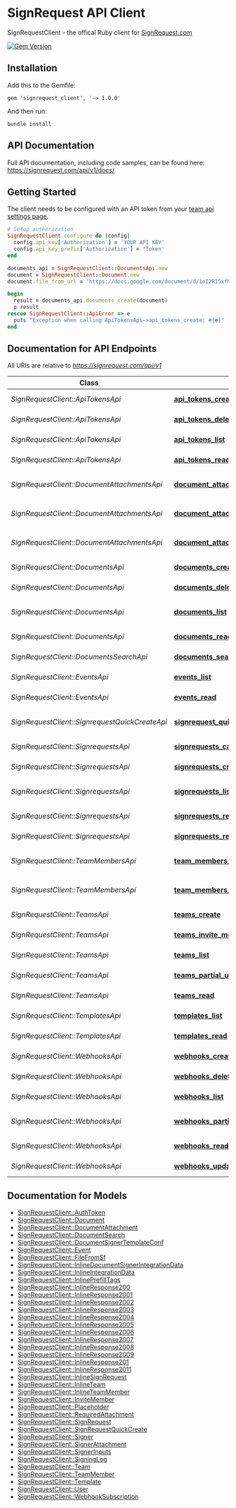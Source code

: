 # SignRequest API Client

SignRequestClient - the offical Ruby client for [SignRequest.com](https://signrequest.com/)

[![Gem Version](https://badge.fury.io/rb/signrequest_client.svg)](https://badge.fury.io/rb/signrequest_client)

## Installation

Add this to the Gemfile:

    gem 'signrequest_client', '~> 1.0.0'

And then run:

    bundle install
    
## API Documentation
Full API documentation, including code samples, can be found here:
https://signrequest.com/api/v1/docs/

## Getting Started

The client needs to be configured with an API token from your [team api settings page](https://signrequest.com/#/teams).

```ruby
# Setup authorization
SignRequestClient.configure do |config|
  config.api_key['Authorization'] = 'YOUR API KEY'
  config.api_key_prefix['Authorization'] = 'Token'
end

documents_api = SignRequestClient::DocumentsApi.new
document = SignRequestClient::Document.new
document.file_from_url = 'https://docs.google.com/document/d/1oI2R1SxfMNZXiz3jCQvorpoklF9xq_dCJnOpkI-zo80/edit?usp=sharing'

begin
  result = documents_api.documents_create(document)
  p result
rescue SignRequestClient::ApiError => e
  puts "Exception when calling ApiTokensApi->api_tokens_create: #{e}"
end
```

## Documentation for API Endpoints

All URIs are relative to _https://signrequest.com/api/v1_

Class | Method | HTTP request | Description
------------ | ------------- | ------------- | -------------
*SignRequestClient::ApiTokensApi* | [**api_tokens_create**](docs/ApiTokensApi.md#api_tokens_create) | **POST** /api-tokens/ | Create an API token
*SignRequestClient::ApiTokensApi* | [**api_tokens_delete**](docs/ApiTokensApi.md#api_tokens_delete) | **DELETE** /api-tokens/{key}/ | Delete an API token
*SignRequestClient::ApiTokensApi* | [**api_tokens_list**](docs/ApiTokensApi.md#api_tokens_list) | **GET** /api-tokens/ | Retrieve a list of API tokens
*SignRequestClient::ApiTokensApi* | [**api_tokens_read**](docs/ApiTokensApi.md#api_tokens_read) | **GET** /api-tokens/{key}/ | Retrieve an API token
*SignRequestClient::DocumentAttachmentsApi* | [**document_attachments_create**](docs/DocumentAttachmentsApi.md#document_attachments_create) | **POST** /document-attachments/ | Create a Document Attachment
*SignRequestClient::DocumentAttachmentsApi* | [**document_attachments_list**](docs/DocumentAttachmentsApi.md#document_attachments_list) | **GET** /document-attachments/ | Retrieve a list of Document Attachments
*SignRequestClient::DocumentAttachmentsApi* | [**document_attachments_read**](docs/DocumentAttachmentsApi.md#document_attachments_read) | **GET** /document-attachments/{uuid}/ | Retrieve a Document Attachment
*SignRequestClient::DocumentsApi* | [**documents_create**](docs/DocumentsApi.md#documents_create) | **POST** /documents/ | Create a Document
*SignRequestClient::DocumentsApi* | [**documents_delete**](docs/DocumentsApi.md#documents_delete) | **DELETE** /documents/{uuid}/ | Delete a Document
*SignRequestClient::DocumentsApi* | [**documents_list**](docs/DocumentsApi.md#documents_list) | **GET** /documents/ | Retrieve a list of Documents
*SignRequestClient::DocumentsApi* | [**documents_read**](docs/DocumentsApi.md#documents_read) | **GET** /documents/{uuid}/ | Retrieve a Document
*SignRequestClient::DocumentsSearchApi* | [**documents_search_list**](docs/DocumentsSearchApi.md#documents_search_list) | **GET** /documents-search/ | Search documents
*SignRequestClient::EventsApi* | [**events_list**](docs/EventsApi.md#events_list) | **GET** /events/ | Retrieve a list of Events
*SignRequestClient::EventsApi* | [**events_read**](docs/EventsApi.md#events_read) | **GET** /events/{id}/ | Retrieve an Event
*SignRequestClient::SignrequestQuickCreateApi* | [**signrequest_quick_create_create**](docs/SignrequestQuickCreateApi.md#signrequest_quick_create_create) | **POST** /signrequest-quick-create/ | Quick create a SignRequest
*SignRequestClient::SignrequestsApi* | [**signrequests_cancel_signrequest**](docs/SignrequestsApi.md#signrequests_cancel_signrequest) | **POST** /signrequests/{uuid}/cancel_signrequest/ | Cancel a SignRequest
*SignRequestClient::SignrequestsApi* | [**signrequests_create**](docs/SignrequestsApi.md#signrequests_create) | **POST** /signrequests/ | Create a SignRequest
*SignRequestClient::SignrequestsApi* | [**signrequests_list**](docs/SignrequestsApi.md#signrequests_list) | **GET** /signrequests/ | Retrieve a list of SignRequests
*SignRequestClient::SignrequestsApi* | [**signrequests_read**](docs/SignrequestsApi.md#signrequests_read) | **GET** /signrequests/{uuid}/ | Retrieve a SignRequest
*SignRequestClient::SignrequestsApi* | [**signrequests_resend_signrequest_email**](docs/SignrequestsApi.md#signrequests_resend_signrequest_email) | **POST** /signrequests/{uuid}/resend_signrequest_email/ | Resend a SignRequest
*SignRequestClient::TeamMembersApi* | [**team_members_list**](docs/TeamMembersApi.md#team_members_list) | **GET** /team-members/ | Retrieve a list of Team Members
*SignRequestClient::TeamMembersApi* | [**team_members_read**](docs/TeamMembersApi.md#team_members_read) | **GET** /team-members/{uuid}/ | Retrieve a Team Member
*SignRequestClient::TeamsApi* | [**teams_create**](docs/TeamsApi.md#teams_create) | **POST** /teams/ | Create a Team
*SignRequestClient::TeamsApi* | [**teams_invite_member**](docs/TeamsApi.md#teams_invite_member) | **POST** /teams/{subdomain}/invite_member/ | Invite a Team Member
*SignRequestClient::TeamsApi* | [**teams_list**](docs/TeamsApi.md#teams_list) | **GET** /teams/ | Retrieve a list of Teams
*SignRequestClient::TeamsApi* | [**teams_partial_update**](docs/TeamsApi.md#teams_partial_update) | **PATCH** /teams/{subdomain}/ | Update a Team
*SignRequestClient::TeamsApi* | [**teams_read**](docs/TeamsApi.md#teams_read) | **GET** /teams/{subdomain}/ | Retrieve a Team
*SignRequestClient::TemplatesApi* | [**templates_list**](docs/TemplatesApi.md#templates_list) | **GET** /templates/ | Retrieve a list of Templates
*SignRequestClient::TemplatesApi* | [**templates_read**](docs/TemplatesApi.md#templates_read) | **GET** /templates/{uuid}/ | Retrieve a Template
*SignRequestClient::WebhooksApi* | [**webhooks_create**](docs/WebhooksApi.md#webhooks_create) | **POST** /webhooks/ | Create a Webhook
*SignRequestClient::WebhooksApi* | [**webhooks_delete**](docs/WebhooksApi.md#webhooks_delete) | **DELETE** /webhooks/{uuid}/ | Delete a Webhook
*SignRequestClient::WebhooksApi* | [**webhooks_list**](docs/WebhooksApi.md#webhooks_list) | **GET** /webhooks/ | Retrieve a list of Webhooks
*SignRequestClient::WebhooksApi* | [**webhooks_partial_update**](docs/WebhooksApi.md#webhooks_partial_update) | **PATCH** /webhooks/{uuid}/ | Partially update a Webhook
*SignRequestClient::WebhooksApi* | [**webhooks_read**](docs/WebhooksApi.md#webhooks_read) | **GET** /webhooks/{uuid}/ | Retrieve a Webhook
*SignRequestClient::WebhooksApi* | [**webhooks_update**](docs/WebhooksApi.md#webhooks_update) | **PUT** /webhooks/{uuid}/ | Update a Webhook


## Documentation for Models

 - [SignRequestClient::AuthToken](docs/AuthToken.md)
 - [SignRequestClient::Document](docs/Document.md)
 - [SignRequestClient::DocumentAttachment](docs/DocumentAttachment.md)
 - [SignRequestClient::DocumentSearch](docs/DocumentSearch.md)
 - [SignRequestClient::DocumentSignerTemplateConf](docs/DocumentSignerTemplateConf.md)
 - [SignRequestClient::Event](docs/Event.md)
 - [SignRequestClient::FileFromSf](docs/FileFromSf.md)
 - [SignRequestClient::InlineDocumentSignerIntegrationData](docs/InlineDocumentSignerIntegrationData.md)
 - [SignRequestClient::InlineIntegrationData](docs/InlineIntegrationData.md)
 - [SignRequestClient::InlinePrefillTags](docs/InlinePrefillTags.md)
 - [SignRequestClient::InlineResponse200](docs/InlineResponse200.md)
 - [SignRequestClient::InlineResponse2001](docs/InlineResponse2001.md)
 - [SignRequestClient::InlineResponse2002](docs/InlineResponse2002.md)
 - [SignRequestClient::InlineResponse2003](docs/InlineResponse2003.md)
 - [SignRequestClient::InlineResponse2004](docs/InlineResponse2004.md)
 - [SignRequestClient::InlineResponse2005](docs/InlineResponse2005.md)
 - [SignRequestClient::InlineResponse2006](docs/InlineResponse2006.md)
 - [SignRequestClient::InlineResponse2007](docs/InlineResponse2007.md)
 - [SignRequestClient::InlineResponse2008](docs/InlineResponse2008.md)
 - [SignRequestClient::InlineResponse2009](docs/InlineResponse2009.md)
 - [SignRequestClient::InlineResponse201](docs/InlineResponse201.md)
 - [SignRequestClient::InlineResponse2011](docs/InlineResponse2011.md)
 - [SignRequestClient::InlineSignRequest](docs/InlineSignRequest.md)
 - [SignRequestClient::InlineTeam](docs/InlineTeam.md)
 - [SignRequestClient::InlineTeamMember](docs/InlineTeamMember.md)
 - [SignRequestClient::InviteMember](docs/InviteMember.md)
 - [SignRequestClient::Placeholder](docs/Placeholder.md)
 - [SignRequestClient::RequiredAttachment](docs/RequiredAttachment.md)
 - [SignRequestClient::SignRequest](docs/SignRequest.md)
 - [SignRequestClient::SignRequestQuickCreate](docs/SignRequestQuickCreate.md)
 - [SignRequestClient::Signer](docs/Signer.md)
 - [SignRequestClient::SignerAttachment](docs/SignerAttachment.md)
 - [SignRequestClient::SignerInputs](docs/SignerInputs.md)
 - [SignRequestClient::SigningLog](docs/SigningLog.md)
 - [SignRequestClient::Team](docs/Team.md)
 - [SignRequestClient::TeamMember](docs/TeamMember.md)
 - [SignRequestClient::Template](docs/Template.md)
 - [SignRequestClient::User](docs/User.md)
 - [SignRequestClient::WebhookSubscription](docs/WebhookSubscription.md)

